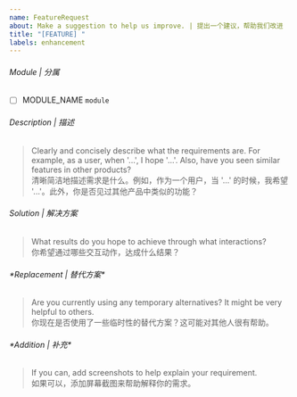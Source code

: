 ```yaml
---
name: FeatureRequest
about: Make a suggestion to help us improve. | 提出一个建议，帮助我们改进
title: "[FEATURE] "
labels: enhancement
---
```


###### Module | 分属

- [ ] MODULE_NAME `module`

###### Description | 描述

> Clearly and concisely describe what the requirements are. For example, as a user, when '...', I hope '...'. Also, have you seen similar features in other products?  
> 清晰简洁地描述需求是什么。例如，作为一个用户，当 '...' 的时候，我希望 '...'。此外，你是否见过其他产品中类似的功能？

###### Solution | 解决方案

> What results do you hope to achieve through what interactions?  
> 你希望通过哪些交互动作，达成什么结果？

###### \*Replacement | 替代方案\*

> Are you currently using any temporary alternatives? It might be very helpful to others.  
> 你现在是否使用了一些临时性的替代方案？这可能对其他人很有帮助。

###### \*Addition | 补充\*

> If you can, add screenshots to help explain your requirement.  
> 如果可以，添加屏幕截图来帮助解释你的需求。
